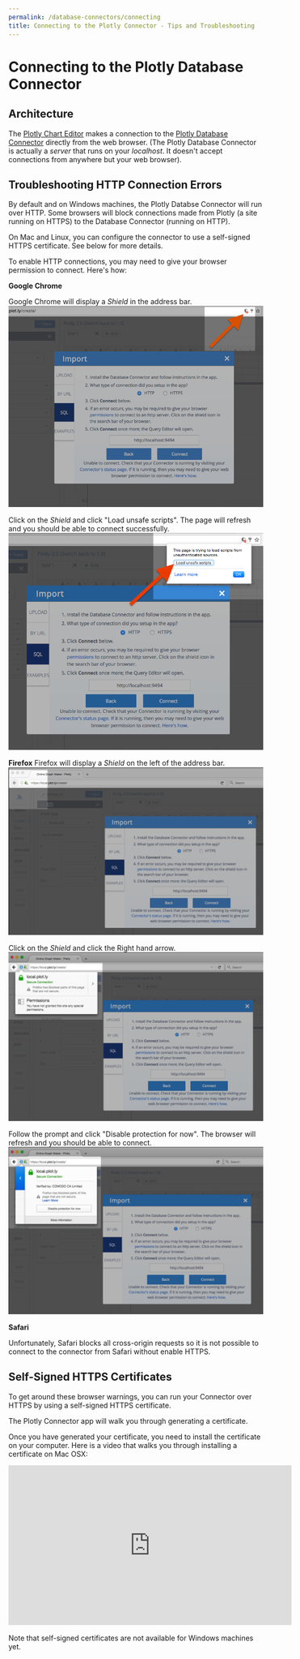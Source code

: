```yaml
---
permalink: /database-connectors/connecting
title: Connecting to the Plotly Connector - Tips and Troubleshooting
---
```


# Connecting to the Plotly Database Connector

## Architecture

The [Plotly Chart Editor](https://plot.ly/create) makes a connection to the [Plotly Database Connector](https://plot.ly/database-connectors) directly from the web browser. (The Plotly Database Connector is actually a _server_ that runs on your _localhost_. It doesn't accept connections from anywhere but your web browser).

## Troubleshooting HTTP Connection Errors

By default and on Windows machines, the Plotly Databse Connector will run over HTTP. Some browsers will block connections made from Plotly (a site running on HTTPS) to the Database Connector (running on HTTP). 

On Mac and Linux, you can configure the connector to use a self-signed HTTPS certificate. See below for more details.

To enable HTTP connections, you may need to give your browser permission to connect. Here's how:

**Google Chrome**

Google Chrome will display a _Shield_ in the address bar.
![Shield icon in Google Chrome](/static/images/database-connectors/connecting/chrome-shield-icon.png)

Click on the _Shield_ and click "Load unsafe scripts". The page will refresh and you should be able to connect successfully. 
![Load unsafe scripts prompt in Google Chrome](/static/images/database-connectors/connecting/chrome-shield-prompt.png)


**Firefox**
Firefox will display a _Shield_ on the left of the address bar.
![Shield icon in Firefox](/static/images/database-connectors/connecting/firefox-shield-icon.png)

Click on the _Shield_ and click the Right hand arrow.
![Firefox security shield prompt](/static/images/database-connectors/connecting/firefox-shield-prompt-1.png)

Follow the prompt and click "Disable protection for now". The browser will refresh and you should be able to connect.
![Firefox security shield prompt displaying "Disable protection for now"](/static/images/database-connectors/connecting/firefox-shield-prompt-2.png)

**Safari**

Unfortunately, Safari blocks all cross-origin requests so it is not possible to connect to the connector from Safari without enable HTTPS.


## Self-Signed HTTPS Certificates

To get around these browser warnings, you can run your Connector over HTTPS by using a self-signed HTTPS certificate.

The Plotly Connector app will walk you through generating a certificate.

Once you have generated your certificate, you need to install the certificate on your computer. Here is a video that walks you through installing a certificate on Mac OSX:

<iframe width="560" height="315" src="https://www.youtube-nocookie.com/embed/diWxlh7kucc?rel=0&amp;showinfo=0" frameborder="0" allowfullscreen></iframe>

Note that self-signed certificates are not available for Windows machines yet.

